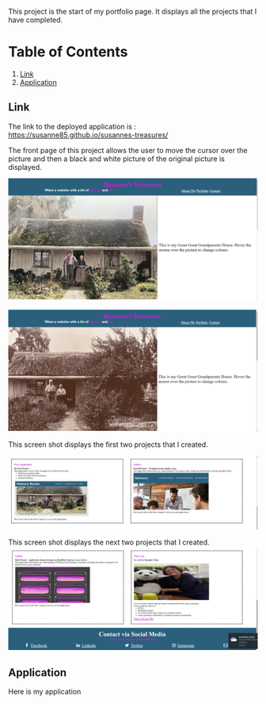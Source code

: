 This project is the start of my portfolio page.  It displays all the projects that I have completed.

# Table of Contents
1. [Link](#Link)
2. [Application](#Application)

## Link

The link to the deployed application is : https://susanne85.github.io/susannes-treasures/

The front page of this project allows the user to move the cursor over the picture and then a black and white picture of the original picture is displayed.

![Original web page ](./assets/images/1_readme.png)

![Black and white picture of oringal web page](./assets/images/2_readme.png)

This screen shot displays the first two projects that I created.

![First and Second projects](./assets/images/3_readme.png)

This screen shot displays the next two projects that I created.
![Third and Fourth projects](./assets/images/4_readme.png)

## Application
Here is my application